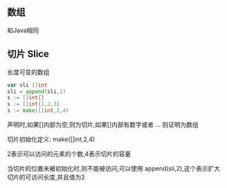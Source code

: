 ## 数组
和Java相同

## 切片 Slice

长度可变的数组
```go
var sli []int
sli = append(sli,1)
s := []int{}
s := []int{1,2,3}
s := make([]int,2,4)
```

声明时,如果[]内部为空,则为切片,如果[]内部有数字或者 ... 则证明为数组

切片初始化定义: make([]int,2,4)

2表示可以访问的元素的个数,4表示切片的容量

当切片的位置未被初始化时,则不能被访问,可以使用 append(sli,2),这个表示扩大
切片的可访问长度,并且值为2